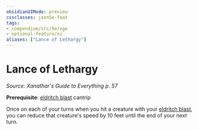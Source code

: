 ```yaml
---
obsidianUIMode: preview
cssclasses: json5e-feat
tags:
- compendium/src/5e/xge
- optional-feature/ei
aliases: ["Lance of Lethargy"]
---
```

# Lance of Lethargy
*Source: Xanathar's Guide to Everything p. 57*  

**Prerequisite**: [eldritch blast](/2-Mechanics/CLI/spells/eldritch-blast.md) cantrip

Once on each of your turns when you hit a creature with your [eldritch blast](/2-Mechanics/CLI/spells/eldritch-blast.md), you can reduce that creature's speed by 10 feet until the end of your next turn.
